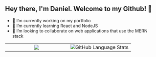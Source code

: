 ## Hey there, I'm Daniel. Welcome to my Github! 👋

- 🔭 I’m currently working on my portfolio
- 🌱 I’m currently learning React and NodeJS
- 👯 I’m looking to collaborate on web applications that use the MERN stack


<table>
  <tr>
  <td width="50%">
      <div align="center">
            <img src=https://github-readme-stats.danielkurien.vercel.app/api?username=DanielKurien&show_icons=true&bg_color/>
      </div>
    </td>
    <td width="50%">
      <div align="center">
        <img src="https://github-readme-stats.danielkurien.vercel.app/api/top-langs/?username=DanielKurien" alt="GitHub Language Stats" />
      </div>
    </td>
    
  </tr>
</table> 

